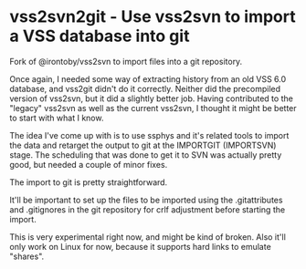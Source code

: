 vss2svn2git - Use vss2svn to import a VSS database into git
===========

Fork of @irontoby/vss2svn to import files into a git repository.

Once again, I needed some way of extracting history from an
old VSS 6.0 database, and vss2git didn't do it correctly.  Neither did
the precompiled version of vss2svn, but it did a slightly better
job.  Having contributed to the "legacy" vss2svn as well as the
current vss2svn, I thought it might be better to start with what I
know.

The idea I've come up with is to use ssphys and it's related tools to
import the data and retarget the output to git at the IMPORTGIT
(IMPORTSVN) stage. The scheduling that was done to get it to SVN was
actually pretty good, but needed a couple of minor fixes.

The import to git is pretty straightforward.

It'll be important to set up the files to be imported using the
.gitattributes and .gitignores in the git repository for crlf
adjustment before starting the import.

This is very experimental right now, and might be kind of broken.
Also it'll only work on Linux for now, because it supports hard links
to emulate "shares".

